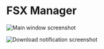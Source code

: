 # FSX Manager

![Main window screenshot](https://i.imgur.com/StGaUGw.png)

![Download notification screenshot](https://i.imgur.com/57mec2C.png)

